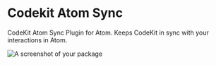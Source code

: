 # Codekit Atom Sync

CodeKit Atom Sync Plugin for Atom. Keeps CodeKit in sync with your interactions in Atom.

![A screenshot of your package](https://f.cloud.github.com/assets/69169/2290250/c35d867a-a017-11e3-86be-cd7c5bf3ff9b.gif)
